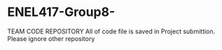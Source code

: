 # ENEL417-Group8-
TEAM CODE REPOSITORY
All of code file is saved in Project submittion. Please ignore other repository
